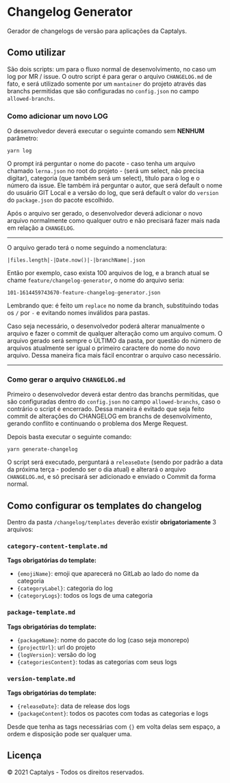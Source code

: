 # Changelog Generator

Gerador de changelogs de versão para aplicações da Captalys.

## Como utilizar

São dois scripts: um para o fluxo normal de desenvolvimento, no caso um log por MR / issue. O outro script é para gerar o arquivo `CHANGELOG.md` de fato, e será utilizado somente por um `mantainer` do projeto através das branchs permitidas que são configuradas no `config.json` no campo `allowed-branchs`.

### Como adicionar um novo LOG

O desenvolvedor deverá executar o seguinte comando sem **NENHUM** parâmetro:

```
yarn log
```

O prompt irá perguntar o nome do pacote - caso tenha um arquivo chamado `lerna.json` no root do projeto - (será um select, não precisa digitar), categoria (que também será um select), título para o log e o número da issue. Ele também irá perguntar o autor, que será default o nome do usuário GIT Local e a versão do log, que será default o valor do `version` do `package.json` do pacote escolhido.

Após o arquivo ser gerado, o desenvolvedor deverá adicionar o novo arquivo normalmente como qualquer outro e não precisará fazer mais nada em relação a `CHANGELOG`.

---

O arquivo gerado terá o nome seguindo a nomenclatura:

`|files.length|-|Date.now()|-|branchName|.json`

Então por exemplo, caso exista 100 arquivos de log, e a branch atual se chame `feature/changelog-generator`, o nome do arquivo seria:

`101-1614459743670-feature-changelog-generator.json`

Lembrando que: é feito um `replace` no nome da branch, substituindo todas os `/` por `-` e evitando nomes inválidos para pastas.

Caso seja necessário, o desenvolvedor poderá alterar manualmente o arquivo e fazer o commit de qualquer alteração como um arquivo comum. O arquivo gerado será sempre o ÚLTIMO da pasta, por questão do número de arquivos atualmente ser igual o primeiro caractere do nome do novo arquivo. Dessa maneira fica mais fácil encontrar o arquivo caso necessário.

---

### Como gerar o arquivo `CHANGELOG.md`

Primeiro o desenvolvedor deverá estar dentro das branchs permitidas, que são configuradas dentro do `config.json` no campo `allowed-branchs`, caso o contrário o script é encerrado. Dessa maneira é evitado que seja feito commit de alterações do CHANGELOG em branchs de desenvolvimento, gerando conflito e continuando o problema dos Merge Request.

Depois basta executar o seguinte comando:

```
yarn generate-changelog
```

O script será executado, perguntará a `releaseDate` (sendo por padrão a data da próxima terça - podendo ser o dia atual) e alterará o arquivo `CHANGELOG.md`, e só precisará ser adicionado e enviado o Commit da forma normal.

## Como configurar os templates do changelog

Dentro da pasta `/changelog/templates` deverão existir **obrigatoriamente** 3 arquivos:

### `category-content-template.md`

**Tags obrigatórias do template:**

- `{emojiName}`: emoji que aparecerá no GitLab ao lado do nome da categoria
- `{categoryLabel}`: categoria do log
- `{categoryLogs}`: todos os logs de uma categoria

### `package-template.md`

**Tags obrigatórias do template:**

- `{packageName}`: nome do pacote do log (caso seja monorepo)
- `{projectUrl}`: url do projeto
- `{logVersion}`: versão do log
- `{categoriesContent}`: todas as categorias com seus logs

### `version-template.md`

**Tags obrigatórias do template:**

- `{releaseDate}`: data de release dos logs
- `{packageContent}`: todos os pacotes com todas as categorias e logs

Desde que tenha as tags necessárias com `{}` em volta delas sem espaço, a ordem e disposição pode ser qualquer uma.

## Licença

© 2021 Captalys - Todos os direitos reservados.
